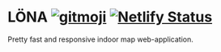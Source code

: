 # LÖNA [![gitmoji][gitmoji]][gitmoji-url] [![Netlify Status](https://api.netlify.com/api/v1/badges/f68b4e1c-0883-42aa-92ab-d7ea4a8218ef/deploy-status)](https://app.netlify.com/sites/stunning-lily-a13ea6/deploys)

Pretty fast and responsive indoor map web-application.

<!-- VARS -->

[gitmoji]: https://img.shields.io/badge/gitmoji-%20%F0%9F%98%9C%20%F0%9F%98%8D-FFDD67.svg?style=flat-square
[gitmoji-url]: https://gitmoji.dev
